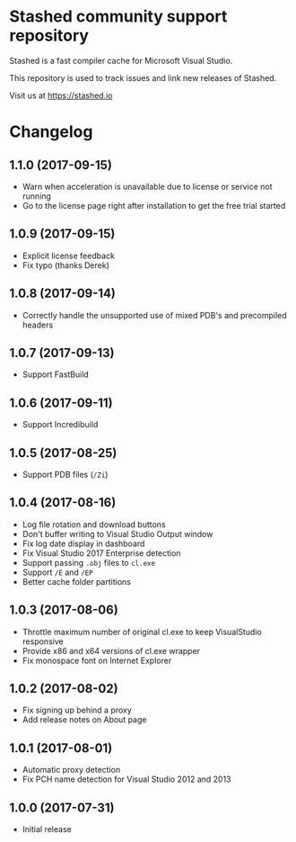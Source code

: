 # Stashed community support repository

Stashed is a fast compiler cache for Microsoft Visual Studio.

This repository is used to track issues and link new releases of Stashed.

Visit us at https://stashed.io

# Changelog

## 1.1.0 (2017-09-15)
- Warn when acceleration is unavailable due to license or service not running
- Go to the license page right after installation to get the free trial started

## 1.0.9 (2017-09-15)

- Explicit license feedback
- Fix typo (thanks Derek)

## 1.0.8 (2017-09-14)

- Correctly handle the unsupported use of mixed PDB's and precompiled headers

## 1.0.7 (2017-09-13)

- Support FastBuild

## 1.0.6 (2017-09-11)

- Support Incredibuild

## 1.0.5 (2017-08-25)

- Support PDB files (`/Zi`)

## 1.0.4 (2017-08-16)

- Log file rotation and download buttons
- Don't buffer writing to Visual Studio Output window
- Fix log date display in dashboard
- Fix Visual Studio 2017 Enterprise detection
- Support passing `.obj` files to `cl.exe`
- Support `/E` and `/EP`
- Better cache folder partitions

## 1.0.3 (2017-08-06)

- Throttle maximum number of original cl.exe to keep VisualStudio responsive
- Provide x86 and x64 versions of cl.exe wrapper
- Fix monospace font on Internet Explorer

## 1.0.2 (2017-08-02)

- Fix signing up behind a proxy
- Add release notes on About page

## 1.0.1 (2017-08-01)

- Automatic proxy detection
- Fix PCH name detection for Visual Studio 2012 and 2013

## 1.0.0 (2017-07-31)

- Initial release
